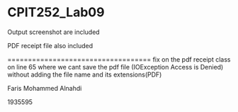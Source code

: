 # CPIT252_Lab09

Output screenshot are included 

PDF receipt file also included

===================================
fix on the pdf receipt class on line 65 where we cant save the pdf file (IOException Access is Denied) without adding the file name and its extensions(PDF)

Faris Mohammed Alnahdi

1935595
